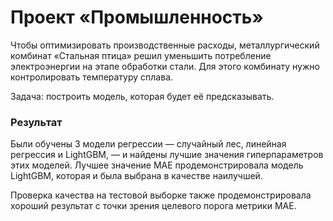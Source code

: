 # Проект «Промышленность»

Чтобы оптимизировать производственные расходы, металлургический комбинат «Стальная птица» решил уменьшить потребление электроэнергии на этапе обработки стали.
Для этого комбинату нужно контролировать температуру сплава.

Задача: построить модель, которая будет её предсказывать.

### Результат
Были обучены 3 модели регрессии — случайный лес, линейная регрессия и LightGBM, — и найдены лучшие значения гиперпараметров этих моделей.
Лучшее значение MAE продемонстрировала модель LightGBM, которая и была выбрана в качестве наилучшей.

Проверка качества на тестовой выборке также продемонстрировала хороший результат с точки зрения целевого порога метрики MAE.
